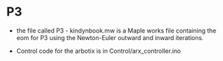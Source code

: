 # P3

- the file called P3 - kindynbook.mw is a Maple works file containing the eom for P3 using the Newton-Euler outward and inward iterations.

- Control code for the arbotix is in Control/arx_controller.ino
